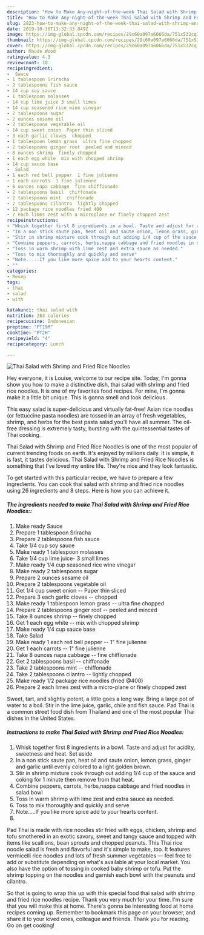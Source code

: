 ```yaml
---
description: "How to Make Any-night-of-the-week Thai Salad with Shrimp and Fried Rice Noodles"
title: "How to Make Any-night-of-the-week Thai Salad with Shrimp and Fried Rice Noodles"
slug: 2823-how-to-make-any-night-of-the-week-thai-salad-with-shrimp-and-fried-rice-noodles
date: 2019-10-30T13:32:33.849Z
image: https://img-global.cpcdn.com/recipes/29c60a097a6066da/751x532cq70/thai-salad-with-shrimp-and-fried-rice-noodles-recipe-main-photo.jpg
thumbnail: https://img-global.cpcdn.com/recipes/29c60a097a6066da/751x532cq70/thai-salad-with-shrimp-and-fried-rice-noodles-recipe-main-photo.jpg
cover: https://img-global.cpcdn.com/recipes/29c60a097a6066da/751x532cq70/thai-salad-with-shrimp-and-fried-rice-noodles-recipe-main-photo.jpg
author: Maude Wood
ratingvalue: 4.3
reviewcount: 10
recipeingredient:
-  Sauce
- 1 tablespoon Sriracha
- 2 tablespoons fish sauce
- 14 cup soy sauce
- 1 tablespoon molasses
- 14 cup lime juice 3 small limes
- 14 cup seasoned rice wine vinegar
- 2 tablespoons sugar
- 2 ounces sesame oil
- 2 tablespoons vegetable oil
- 14 cup sweet onion  Paper thin sliced
- 3 each garlic cloves  chopped
- 1 tablespoon lemon grass  ultra fine chopped
- 2 tablespoons ginger root  peeled and minced
- 8 ounces shrimp  finely chopped
- 1 each egg white  mix with chopped shrimp
- 14 cup sauce base
-  Salad
- 1 each red bell pepper  1 fine julienne
- 1 each carrots  1 fine julienne
- 8 ounces napa cabbage  fine chiffionade
- 2 tablespoons basil  chiffonade
- 2 tablespoons mint  chiffonade
- 2 tablespoons cilantro  lightly chopped
- 12 package rice noodles fried 400
- 2 each limes zest with a microplane or finely chopped zest
recipeinstructions:
- "Whisk together first 8 ingredients in a bowl. Taste and adjust for acidity, sweetness and heat. Set aside"
- "In a non stick saute pan, heat oil and saute onion, lemon grass, ginger and garlic until evenly colored to a light golden brown."
- "Stir in shrimp mixture cook through out adding 1/4 cup of the sauce and coking for 1 minute then remove from that heat."
- "Combine peppers, carrots, herbs,nappa cabbage and fried noodles in salad bowl"
- "Toss in warm shrimp with lime zest and extra sauce as needed."
- "Toss to mix thoroughly and quickly and serve"
- "Note.....If you like more spice add to your hearts content."
- ""
categories:
- Resep
tags:
- thai
- salad
- with

katakunci: thai salad with
nutrition: 263 calories
recipecuisine: Indonesian
preptime: "PT19M"
cooktime: "PT2H"
recipeyield: "4"
recipecategory: Lunch

---
```



![Thai Salad with Shrimp and Fried Rice Noodles](https://img-global.cpcdn.com/recipes/29c60a097a6066da/751x532cq70/thai-salad-with-shrimp-and-fried-rice-noodles-recipe-main-photo.jpg)

Hey everyone, it is Louise, welcome to our recipe site. Today, I'm gonna show you how to make a distinctive dish, thai salad with shrimp and fried rice noodles. It is one of my favorites food recipes. For mine, I'm gonna make it a little bit unique. This is gonna smell and look delicious.

This easy salad is super-delicious and virtually fat-free! Asian rice noodles (or fettuccine pasta noodles) are tossed in an array of fresh vegetables, shrimp, and herbs for the best pasta salad you&#39;ll have all summer. The oil-free dressing is extremely tasty, bursting with the quintessential tastes of Thai cooking.

Thai Salad with Shrimp and Fried Rice Noodles is one of the most popular of current trending foods on earth. It's enjoyed by millions daily. It is simple, it is fast, it tastes delicious. Thai Salad with Shrimp and Fried Rice Noodles is something that I've loved my entire life. They're nice and they look fantastic.


To get started with this particular recipe, we have to prepare a few ingredients. You can cook thai salad with shrimp and fried rice noodles using 26 ingredients and 8 steps. Here is how you can achieve it.

##### The ingredients needed to make Thai Salad with Shrimp and Fried Rice Noodles::

1. Make ready  Sauce
1. Prepare 1 tablespoon Sriracha
1. Prepare 2 tablespoons fish sauce
1. Take 1/4 cup soy sauce
1. Make ready 1 tablespoon molasses
1. Take 1/4 cup lime juice- 3 small limes
1. Make ready 1/4 cup seasoned rice wine vinegar
1. Make ready 2 tablespoons sugar
1. Prepare 2 ounces sesame oil
1. Prepare 2 tablespoons vegetable oil
1. Get 1/4 cup sweet onion -- Paper thin sliced
1. Prepare 3 each garlic cloves -- chopped
1. Make ready 1 tablespoon lemon grass -- ultra fine chopped
1. Prepare 2 tablespoons ginger root -- peeled and minced
1. Take 8 ounces shrimp -- finely chopped
1. Get 1 each egg white -- mix with chopped shrimp
1. Make ready 1/4 cup sauce base
1. Take  Salad
1. Make ready 1 each red bell pepper -- 1&#34; fine julienne
1. Get 1 each carrots -- 1&#34; fine julienne
1. Take 8 ounces napa cabbage -- fine chiffionade
1. Get 2 tablespoons basil -- chiffonade
1. Take 2 tablespoons mint -- chiffonade
1. Take 2 tablespoons cilantro -- lightly chopped
1. Make ready 1/2 package rice noodles (fried @400)
1. Prepare 2 each limes zest with a micro-plane or finely chopped zest


Sweet, tart, and slightly potent, a little goes a long way. Bring a large pot of water to a boil. Stir in the lime juice, garlic, chile and fish sauce. Pad Thai is a common street food dish from Thailand and one of the most popular Thai dishes in the United States. 

##### Instructions to make Thai Salad with Shrimp and Fried Rice Noodles:

1. Whisk together first 8 ingredients in a bowl. Taste and adjust for acidity, sweetness and heat. Set aside
1. In a non stick saute pan, heat oil and saute onion, lemon grass, ginger and garlic until evenly colored to a light golden brown.
1. Stir in shrimp mixture cook through out adding 1/4 cup of the sauce and coking for 1 minute then remove from that heat.
1. Combine peppers, carrots, herbs,nappa cabbage and fried noodles in salad bowl
1. Toss in warm shrimp with lime zest and extra sauce as needed.
1. Toss to mix thoroughly and quickly and serve
1. Note.....If you like more spice add to your hearts content.
1. 


Pad Thai is made with rice noodles stir fried with eggs, chicken, shrimp and tofu smothered in an exotic savory, sweet and tangy sauce and topped with items like scallions, bean sprouts and chopped peanuts. This Thai rice noodle salad is fresh and flavorful and it&#39;s simple to make, too. It features vermicelli rice noodles and lots of fresh summer vegetables — feel free to add or substitute depending on what&#39;s available at your local market. You also have the option of tossing in cooked baby shrimp or tofu. Put the shrimp topping on the noodles and garnish each bowl with the peanuts and cilantro. 

So that is going to wrap this up with this special food thai salad with shrimp and fried rice noodles recipe. Thank you very much for your time. I'm sure that you will make this at home. There's gonna be interesting food at home recipes coming up. Remember to bookmark this page on your browser, and share it to your loved ones, colleague and friends. Thank you for reading. Go on get cooking!
